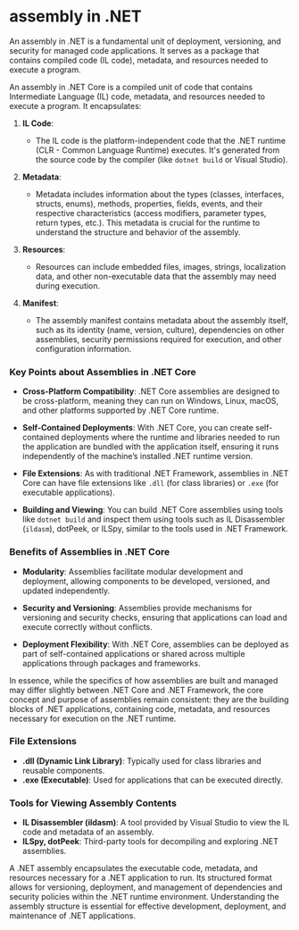 # assembly in .NET

An assembly in .NET is a fundamental unit of deployment, versioning, and security for managed code applications. It serves as a package that contains compiled code (IL code), metadata, and resources needed to execute a program. 

An assembly in .NET Core is a compiled unit of code that contains Intermediate Language (IL) code, metadata, and resources needed to execute a program. It encapsulates:

1. **IL Code**:
   - The IL code is the platform-independent code that the .NET runtime (CLR - Common Language Runtime) executes. It's generated from the source code by the compiler (like `dotnet build` or Visual Studio).

2. **Metadata**:
   - Metadata includes information about the types (classes, interfaces, structs, enums), methods, properties, fields, events, and their respective characteristics (access modifiers, parameter types, return types, etc.). This metadata is crucial for the runtime to understand the structure and behavior of the assembly.

3. **Resources**:
   - Resources can include embedded files, images, strings, localization data, and other non-executable data that the assembly may need during execution.

4. **Manifest**:
   - The assembly manifest contains metadata about the assembly itself, such as its identity (name, version, culture), dependencies on other assemblies, security permissions required for execution, and other configuration information.

### Key Points about Assemblies in .NET Core

- **Cross-Platform Compatibility**: .NET Core assemblies are designed to be cross-platform, meaning they can run on Windows, Linux, macOS, and other platforms supported by .NET Core runtime.
  
- **Self-Contained Deployments**: With .NET Core, you can create self-contained deployments where the runtime and libraries needed to run the application are bundled with the application itself, ensuring it runs independently of the machine’s installed .NET runtime version.

- **File Extensions**: As with traditional .NET Framework, assemblies in .NET Core can have file extensions like `.dll` (for class libraries) or `.exe` (for executable applications).

- **Building and Viewing**: You can build .NET Core assemblies using tools like `dotnet build` and inspect them using tools such as IL Disassembler (`ildasm`), dotPeek, or ILSpy, similar to the tools used in .NET Framework.

### Benefits of Assemblies in .NET Core

- **Modularity**: Assemblies facilitate modular development and deployment, allowing components to be developed, versioned, and updated independently.

- **Security and Versioning**: Assemblies provide mechanisms for versioning and security checks, ensuring that applications can load and execute correctly without conflicts.

- **Deployment Flexibility**: With .NET Core, assemblies can be deployed as part of self-contained applications or shared across multiple applications through packages and frameworks.

In essence, while the specifics of how assemblies are built and managed may differ slightly between .NET Core and .NET Framework, the core concept and purpose of assemblies remain consistent: they are the building blocks of .NET applications, containing code, metadata, and resources necessary for execution on the .NET runtime.
 
### File Extensions

- **.dll (Dynamic Link Library)**: Typically used for class libraries and reusable components.
- **.exe (Executable)**: Used for applications that can be executed directly.

### Tools for Viewing Assembly Contents

- **IL Disassembler (ildasm)**: A tool provided by Visual Studio to view the IL code and metadata of an assembly.
- **ILSpy, dotPeek**: Third-party tools for decompiling and exploring .NET assemblies.

A .NET assembly encapsulates the executable code, metadata, and resources necessary for a .NET application to run. Its structured format allows for versioning, deployment, and management of dependencies and security policies within the .NET runtime environment. Understanding the assembly structure is essential for effective development, deployment, and maintenance of .NET applications.